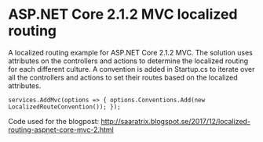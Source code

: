 # ASP.NET Core 2.1.2 MVC localized routing

A localized routing example for ASP.NET Core 2.1.2 MVC. 
The solution uses attributes on the controllers and actions to determine the localized routing for each different culture. 
A convention is added in Startup.cs to iterate over all the controllers and actions to set their routes based on the localized attributes. 

`services.AddMvc(options => { options.Conventions.Add(new LocalizedRouteConvention()); });`

Code used for the blogpost: http://saaratrix.blogspot.se/2017/12/localized-routing-aspnet-core-mvc-2.html

